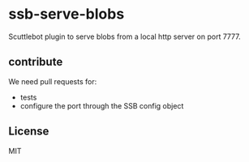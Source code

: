 # ssb-serve-blobs

Scuttlebot plugin to serve blobs from a local http server on port 7777.

## contribute

We need pull requests for:

* tests
* configure the port through the SSB config object

## License

MIT
